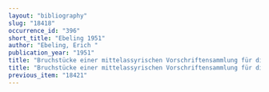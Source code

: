 ```yaml
---
layout: "bibliography"
slug: "18418"
occurrence_id: "396"
short_title: "Ebeling 1951"
author: "Ebeling, Erich "
publication_year: "1951"
title: "Bruchstücke einer mittelassyrischen Vorschriftensammlung für die Akklimatisierung and Trainierung von Wagenpferden"
title: "Bruchstücke einer mittelassyrischen Vorschriftensammlung für die Akklimatisierung and Trainierung von Wagenpferden"
previous_item: "18421"
---
```

